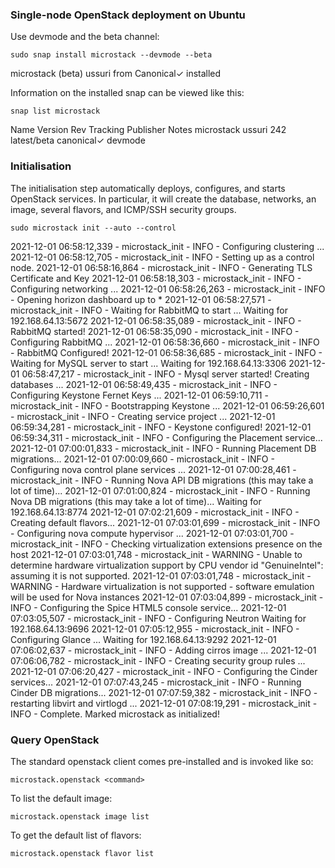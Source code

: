 ###  Single-node OpenStack deployment on Ubuntu ###
Use devmode and the beta channel:

```sudo snap install microstack --devmode --beta```

microstack (beta) ussuri from Canonical✓ installed

Information on the installed snap can be viewed like this:

```snap list microstack ```

Name        Version  Rev  Tracking     Publisher   Notes
microstack  ussuri   242  latest/beta  canonical✓  devmode

### Initialisation ###
The initialisation step automatically deploys, configures, and starts OpenStack services. 
In particular, it will create the database, networks, an image, several flavors, and ICMP/SSH security groups. 


```sudo microstack init --auto --control```

2021-12-01 06:58:12,339 - microstack_init - INFO - Configuring clustering ...
2021-12-01 06:58:12,705 - microstack_init - INFO - Setting up as a control node.
2021-12-01 06:58:16,864 - microstack_init - INFO - Generating TLS Certificate and Key
2021-12-01 06:58:18,303 - microstack_init - INFO - Configuring networking ...
2021-12-01 06:58:26,263 - microstack_init - INFO - Opening horizon dashboard up to *
2021-12-01 06:58:27,571 - microstack_init - INFO - Waiting for RabbitMQ to start ...
Waiting for 192.168.64.13:5672
2021-12-01 06:58:35,089 - microstack_init - INFO - RabbitMQ started!
2021-12-01 06:58:35,090 - microstack_init - INFO - Configuring RabbitMQ ...
2021-12-01 06:58:36,660 - microstack_init - INFO - RabbitMQ Configured!
2021-12-01 06:58:36,685 - microstack_init - INFO - Waiting for MySQL server to start ...
Waiting for 192.168.64.13:3306
2021-12-01 06:58:47,217 - microstack_init - INFO - Mysql server started! Creating databases ...
2021-12-01 06:58:49,435 - microstack_init - INFO - Configuring Keystone Fernet Keys ...
2021-12-01 06:59:10,711 - microstack_init - INFO - Bootstrapping Keystone ...
2021-12-01 06:59:26,601 - microstack_init - INFO - Creating service project ...
2021-12-01 06:59:34,281 - microstack_init - INFO - Keystone configured!
2021-12-01 06:59:34,311 - microstack_init - INFO - Configuring the Placement service...
2021-12-01 07:00:01,833 - microstack_init - INFO - Running Placement DB migrations...
2021-12-01 07:00:09,660 - microstack_init - INFO - Configuring nova control plane services ...
2021-12-01 07:00:28,461 - microstack_init - INFO - Running Nova API DB migrations (this may take a lot of time)...
2021-12-01 07:01:00,824 - microstack_init - INFO - Running Nova DB migrations (this may take a lot of time)...
Waiting for 192.168.64.13:8774
2021-12-01 07:02:21,609 - microstack_init - INFO - Creating default flavors...
2021-12-01 07:03:01,699 - microstack_init - INFO - Configuring nova compute hypervisor ...
2021-12-01 07:03:01,700 - microstack_init - INFO - Checking virtualization extensions presence on the host
2021-12-01 07:03:01,748 - microstack_init - WARNING - Unable to determine hardware virtualization support by CPU vendor id "GenuineIntel": assuming it is not supported.
2021-12-01 07:03:01,748 - microstack_init - WARNING - Hardware virtualization is not supported - software emulation will be used for Nova instances
2021-12-01 07:03:04,899 - microstack_init - INFO - Configuring the Spice HTML5 console service...
2021-12-01 07:03:05,507 - microstack_init - INFO - Configuring Neutron
Waiting for 192.168.64.13:9696
2021-12-01 07:05:12,955 - microstack_init - INFO - Configuring Glance ...
Waiting for 192.168.64.13:9292
2021-12-01 07:06:02,637 - microstack_init - INFO - Adding cirros image ...
2021-12-01 07:06:06,782 - microstack_init - INFO - Creating security group rules ...
2021-12-01 07:06:20,427 - microstack_init - INFO - Configuring the Cinder services...
2021-12-01 07:07:43,245 - microstack_init - INFO - Running Cinder DB migrations...
2021-12-01 07:07:59,382 - microstack_init - INFO - restarting libvirt and virtlogd ...
2021-12-01 07:08:19,291 - microstack_init - INFO - Complete. Marked microstack as initialized!

### Query OpenStack

The standard openstack client comes pre-installed and is invoked like so:

```microstack.openstack <command> ```

To list the default image:

```microstack.openstack image list```

To get the default list of flavors:

```microstack.openstack flavor list```



